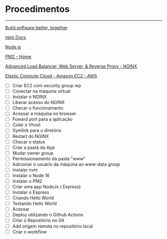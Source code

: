 # Procedimentos

---

[Build software better, together](https://github.com/new)

[npm Docs](https://docs.npmjs.com/)

[Node.js](https://nodejs.org/en/)

[PM2 - Home](https://pm2.keymetrics.io/)

[Advanced Load Balancer, Web Server, & Reverse Proxy - NGINX](https://www.nginx.com/)

[Elastic Compute Cloud - Amazon EC2 - AWS](https://aws.amazon.com/pt/ec2/?trk=273714db-4e14-42ba-be75-e3e36c4bc786&sc_channel=ps&s_kwcid=AL!4422!3!589890540382!e!!g!!ec2&ef_id=CjwKCAjw3qGYBhBSEiwAcnTRLu8gM0ljXTvlnzk5VfN3lbAfWn1i93gus1Pjh26ruBziLI1FDsam0RoCJwAQAvD_BwE:G:s&s_kwcid=AL!4422!3!589890540382!e!!g!!ec2)

- [ ]  Criar EC2 com security group wp
- [ ]  Conectar na máquina virtual
- [ ]  Instalar o NGINX
- [ ]  Liberar acesso do NGINX
- [ ]  Checar o funcionamento
- [ ]  Acessar a máquina no browser
- [ ]  Foward port para a aplicação
- [ ]  Colar o Vhost
- [ ]  Symlink para o diretório
- [ ]  Restart do NGINX
- [ ]  Checar o status
- [ ]  Criar a pasta da App
- [ ]  Mudar owner group
- [ ]  Permissionamento da pasta "www”
- [ ]  Adicionar o usuário da máquina ao www-data group
- [ ]  Instalar nvm
- [ ]  Instalar o Node 16
- [ ]  Instalar o PM2
- [ ]  Criar uma app NodeJs ( Express)
- [ ]  Instalar o Express
- [ ]  Criando Hello World
- [ ]  Testando Hello World
- [ ]  Acessar
- [ ]  Deploy utilizando o Github Actions
- [ ]  Criar o Repositório no Git
- [ ]  Add origem remota no repositório local
- [ ]  Criar o workflow